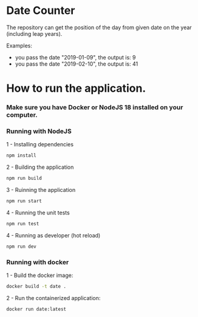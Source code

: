 # Date Counter
The repository can get the position of the day from given date on the year (including leap years). 

Examples:
- you pass the date "2019-01-09", the output is: 9
- you pass the date "2019-02-10", the output is: 41

# How to run the application.
### Make sure you have Docker or NodeJS 18 installed on your computer.

### Running with NodeJS
1 - Installing dependencies
```zsh
npm install
```

2 - Building the application
```zsh
npm run build
```

3 - Ruinning the application
```zsh
npm run start
```

4 - Running the unit tests
```zsh
npm run test
```

4 - Running as developer (hot reload)
```zsh
npm run dev
```

### Running with docker
1 - Build the docker image:
```zsh
docker build -t date .
```

2 - Run the containerized application:
```zsh
docker run date:latest
```